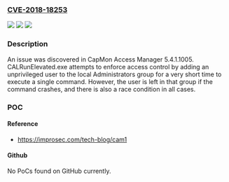 ### [CVE-2018-18253](https://cve.mitre.org/cgi-bin/cvename.cgi?name=CVE-2018-18253)
![](https://img.shields.io/static/v1?label=Product&message=n%2Fa&color=blue)
![](https://img.shields.io/static/v1?label=Version&message=n%2Fa&color=blue)
![](https://img.shields.io/static/v1?label=Vulnerability&message=n%2Fa&color=brighgreen)

### Description

An issue was discovered in CapMon Access Manager 5.4.1.1005. CALRunElevated.exe attempts to enforce access control by adding an unprivileged user to the local Administrators group for a very short time to execute a single command. However, the user is left in that group if the command crashes, and there is also a race condition in all cases.

### POC

#### Reference
- https://improsec.com/tech-blog/cam1

#### Github
No PoCs found on GitHub currently.

